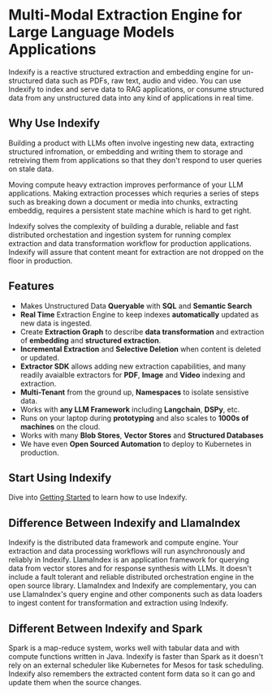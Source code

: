 # Multi-Modal Extraction Engine for Large Language Models Applications

Indexify is a reactive structured extraction and embedding engine for un-structured data such as PDFs, raw text, audio and video. You can use Indexify to index and serve data to RAG applications, or consume structured data from any unstructured data into any kind of applications in real time.

## Why Use Indexify 
Building a product with LLMs often involve ingesting new data, extracting structured infromation, or embedding and writing them to storage and retreiving them from applications so that they don't respond to user queries on stale data.

Moving compute heavy extraction improves performance of your LLM applications. Making extraction processes which requries a series of steps such as breaking down a document or media into chunks, extracting embeddig, requires a persistent state machine which is hard to get right.

Indexify solves the complexity of building a durable, reliable and fast distributed orchestation and ingestion system for running complex extraction and data transformation workflow for production applications. Indexify will assure that content meant for extraction are not dropped on the floor in production. 

## Features

* Makes Unstructured Data **Queryable** with **SQL** and **Semantic Search**
* **Real Time** Extraction Engine to keep indexes **automatically** updated as new data is ingested.
* Create **Extraction Graph** to describe **data transformation** and extraction of **embedding** and **structured extraction**.
* **Incremental Extraction** and **Selective Deletion** when content is deleted or updated.
* **Extractor SDK** allows adding new extraction capabilities, and many readily avaialble extractors for **PDF**, **Image** and **Video** indexing and extraction.
* **Multi-Tenant** from the ground up, **Namespaces** to isolate sensistive data.
* Works with **any LLM Framework** including **Langchain**, **DSPy**, etc.
* Runs on your laptop during **prototyping** and also scales to **1000s of machines** on the cloud.
* Works with many **Blob Stores**, **Vector Stores** and **Structured Databases**
* We have even **Open Sourced Automation** to deploy to Kubernetes in production.

## Start Using Indexify

Dive into [Getting Started](getting_started.md) to learn how to use Indexify.

## Difference Between Indexify and LlamaIndex

Indexify is the distributed data framework and compute engine. Your extraction and data processing workflows will run asynchronously and reliably in Indexify. LlamaIndex is an application framework for querying data from vector stores and for response synthesis with LLMs. It doesn't include a fault tolerant and reliable distributed orchestration engine in the open source library. LlamaIndex and Indexify are complementary, you can use LlamaIndex's query engine and other components such as data loaders to ingest content for transformation and extraction using Indexify. 

## Different Between Indexify and Spark
Spark is a map-reduce system, works well with tabular data and with compute functions written in Java. Indexify is faster than Spark as it doesn't rely on an external scheduler like Kubernetes for Mesos for task scheduling. Indexify also remembers the extracted content form data so it can go and update them when the source changes.